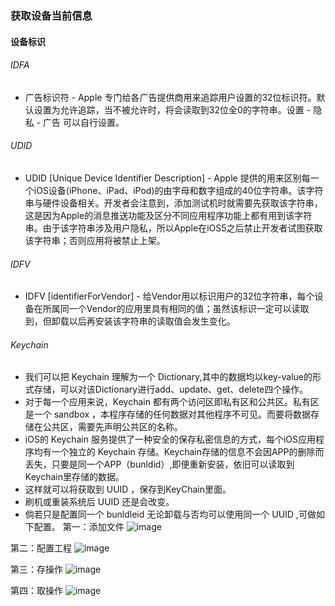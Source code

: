 ### 获取设备当前信息

#### 设备标识
###### IDFA

*  广告标识符 - Apple 专门给各广告提供商用来追踪用户设置的32位标识符。默认设置为允许追踪，当不被允许时，将会读取到32位全0的字符串。设置 - 隐私 - 广告 可以自行设置。

###### UDID

* UDID [Unique Device Identifier Description] - Apple 提供的用来区别每一个iOS设备(iPhone、iPad、iPod)的由字母和数字组成的40位字符串。该字符串与硬件设备相关。开发者会注意到，添加测试机时就需要先获取该字符串，这是因为Apple的消息推送功能及区分不同应用程序功能上都有用到该字符串。由于该字符串涉及用户隐私，所以Apple在iOS5之后禁止开发者试图获取该字符串；否则应用将被禁止上架。

###### IDFV

* IDFV [identifierForVendor] - 给Vendor用以标识用户的32位字符串，每个设备在所属同一个Vendor的应用里具有相同的值；虽然该标识一定可以读取到，但卸载以后再安装该字符串的读取值会发生变化。


###### Keychain

* 我们可以把 Keychain 理解为一个 Dictionary,其中的数据均以key-value的形式存储，可以对该Dictionary进行add、update、get、delete四个操作。
* 对于每一个应用来说，Keychain 都有两个访问区即私有区和公共区。私有区是一个 sandbox ，本程序存储的任何数据对其他程序不可见。而要将数据存储在公共区，需要先声明公共区的名称。
* iOS的 Keychain 服务提供了一种安全的保存私密信息的方式，每个iOS应用程序均有一个独立的 Keychain 存储。Keychain存储的信息不会因APP的删除而丢失，只要是同一个APP（bunldid）,即便重新安装，依旧可以读取到Keychain里存储的数据。
* 这样就可以将获取到 UUID ，保存到KeyChain里面。
* 刷机或重装系统后 UUID 还是会改变。
* 倘若只是配置同一个 bunldleid 无论卸载与否均可以使用同一个 UUID ,可做如下配置。
第一：添加文件
![image](https://github.com/itwyhuaing/OC-WYH/blob/master/GainRelativeInfo/image/img1.png)

第二：配置工程
![image](https://github.com/itwyhuaing/OC-WYH/blob/master/GainRelativeInfo/image/img2.png)

第三：存操作
![image](https://github.com/itwyhuaing/OC-WYH/blob/master/GainRelativeInfo/image/img3.png)

第四：取操作
![image](https://github.com/itwyhuaing/OC-WYH/blob/master/GainRelativeInfo/image/img4.png)
